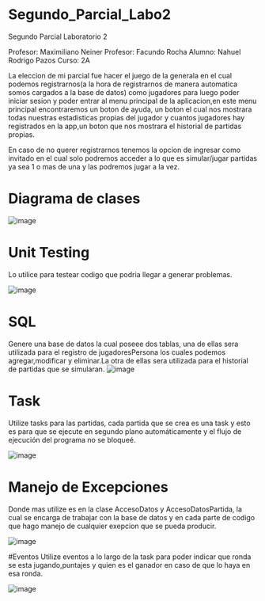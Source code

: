 # Segundo_Parcial_Labo2
Segundo Parcial Laboratorio 2

Profesor: Maximiliano Neiner 
Profesor: Facundo Rocha
Alumno: Nahuel Rodrigo Pazos
Curso: 2A

La eleccion de mi parcial fue hacer el juego de la generala en el cual podemos registrarnos(a la hora de registrarnos de manera automatica somos cargados a la base de datos) como jugadores para luego poder iniciar sesion y poder entrar al menu principal de la aplicacion,en este menu principal encontraremos un boton de ayuda, un boton el cual nos mostrara todas nuestras estadisticas propias del jugador y cuantos jugadores hay registrados en la app,un boton que nos mostrara el historial de partidas propias.

En caso de no querer registrarnos tenemos la opcion de ingresar como invitado en el cual solo podremos acceder a lo que es simular/jugar partidas ya sea 1 o mas de una y las podremos jugar a la vez. 

# Diagrama de clases
![image](https://user-images.githubusercontent.com/98673588/206077280-c6ab9e65-3586-4aff-8623-e5307b1e610b.png)

# Unit Testing
Lo utilice para testear codigo que podria llegar a generar problemas.

![image](https://user-images.githubusercontent.com/98673588/206078262-fbb4c8a0-f407-4267-b709-dc596e9ee010.png)

# SQL
Genere una base de datos la cual poseee dos tablas, una de ellas sera utilizada para el registro de jugadoresPersona los cuales podemos agregar,modificar y eliminar.La otra de ellas sera utilizada para el historial de partidas que se simularan.
![image](https://user-images.githubusercontent.com/98673588/206077741-5b9ebd81-f9ad-43be-a003-81988b3d5398.png)

# Task
Utilize tasks para las partidas, cada partida que se crea es una task y esto es para que se ejecute en segundo plano automáticamente y el flujo de ejecución del programa no se bloqueé.

![image](https://user-images.githubusercontent.com/98673588/206078554-c79662b1-41c3-460f-9584-9a21fb20d7bc.png)

# Manejo de Excepciones
Donde mas utilize es en la clase AccesoDatos y AccesoDatosPartida, la cual se encarga de trabajar con la base de datos y en cada parte de codigo que hago manejo de cualquier exepcion que se pueda producir.

![image](https://user-images.githubusercontent.com/98673588/206079048-2d5e187c-99c2-4a4b-922c-b77a0faa8e16.png)

#Eventos
Utilize eventos a lo largo de la task para poder indicar que ronda se esta jugando,puntajes y quien es el ganador en caso de que lo haya en esa ronda.

![image](https://user-images.githubusercontent.com/98673588/206079473-11ac02ac-4ebb-4e00-aedb-fbe471753a65.png)




